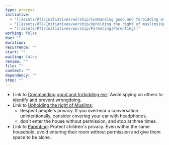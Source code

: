 ```yaml
---
type: process
initiative:
  - "[[assets/RTJ/Initiatives/worship/Commanding good and forbidding evil|Commanding good and forbidding evil]]"
  - "[[assets/RTJ/Initiatives/worship/Upholding the right of muslims|Upholding the right of muslims]]"
  - "[[assets/RTJ/Initiatives/worship/Parenting|Parenting]]"
working: false
due: ""
duration: 
recurrence: ""
start: ""
waiting: false
review: ""
file: ""
context: ""
dependency: ""
step: ""
---
```


* Link to [Commanding good and forbidding evil](assets/RTJ/Initiatives/worship/Commanding%20good%20and%20forbidding%20evil.md): Avoid spying on others to identify and prevent wrongdoing.
* Link to [Upholding the right of Muslims](assets/RTJ/Initiatives/worship/Upholding%20the%20right%20of%20muslims.md):
	* Respect people's privacy. If you overhear a conversation unintentionally, consider covering your ear with headphones.
	* don't enter the house without permission, and stop at three times.
* Link to [Parenting](assets/RTJ/Initiatives/worship/Parenting.md): Protect children's privacy. Even within the same household, avoid entering their room without permission and give them space to be alone.
 
